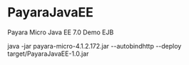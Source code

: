 # PayaraJavaEE
Payara Micro Java EE 7.0 Demo EJB 

java -jar payara-micro-4.1.2.172.jar --autobindhttp --deploy target/PayaraJavaEE-1.0.jar 



